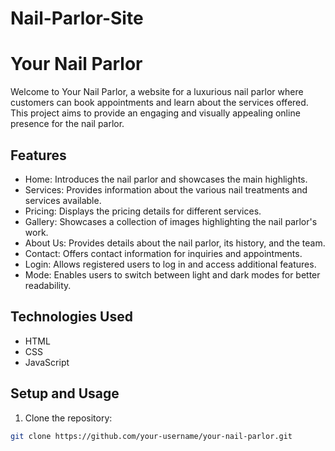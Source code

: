 # Nail-Parlor-Site
# Your Nail Parlor

Welcome to Your Nail Parlor, a website for a luxurious nail parlor where customers can book appointments and learn about the services offered. This project aims to provide an engaging and visually appealing online presence for the nail parlor.

## Features

- Home: Introduces the nail parlor and showcases the main highlights.
- Services: Provides information about the various nail treatments and services available.
- Pricing: Displays the pricing details for different services.
- Gallery: Showcases a collection of images highlighting the nail parlor's work.
- About Us: Provides details about the nail parlor, its history, and the team.
- Contact: Offers contact information for inquiries and appointments.
- Login: Allows registered users to log in and access additional features.
- Mode: Enables users to switch between light and dark modes for better readability.

## Technologies Used

- HTML
- CSS
- JavaScript

## Setup and Usage

1. Clone the repository:

```bash
git clone https://github.com/your-username/your-nail-parlor.git
